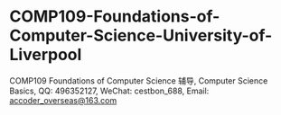# COMP109-Foundations-of-Computer-Science-University-of-Liverpool
COMP109 Foundations of Computer Science 辅导, Computer Science Basics, QQ: 496352127, WeChat: cestbon_688, Email: accoder_overseas@163.com
